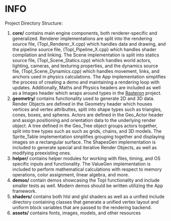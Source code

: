 # INFO



Project Directory Structure:

1. **core/** contains main engine components, both renderer-specific and generalized. Renderer implementations are split into the rendering source file, (Topl_Renderer_X.cpp) which handles data and drawing, and the pipeline source file, (Topl_Pipeline_X.cpp) which handles shader compilation and linking. The Scene implementation is split into statics source file, (Topl_Scene_Statics.cpp) which handles world actors, lighting, cameras, and texturing properties, and the dynamics source file, (Topl_Scene_Dynamics.cpp) which handles movement, links, and anchors used in physics calculations. The App implementation simplifies the process of creating a demo and maintaining a rendering loop with updates. Additionally, Maths and Physics headers are included as well as a Images header which wraps around types in the [Rasteron](https://github.com/Anton-Os/Rasteron) project.
2. **geometry/** contains functionality used to generate 2D and 3D data. Render Objects are defined in the Geometry header which houses vertices and vertex attributtes, split into shape types such as triangles, cones, boxes, and spheres. Actors are defined in the Geo_Actor header and assign positioning and orientation data to the underlying render object. A tree defined in the Geo_Tree object groups actors together, split into tree types such as such as grids, chains, and 3D models. The Sprite_Table implementation simplifies grouping together and displaying images on a rectangular surface. The ShapesGen implementation is included to generate special and iterative Render Objects, as well as modifying preexisting ones.
3. **helper/** contains helper modules for working with files, timing, and OS specific inputs and functionality. The ValueGen implementation is included to perform mathematical calculations with respect to memory operations, color assignment, linear algebra, and more.
4. **demos/** contain demos showcasing the Topl functionality and include smaller tests as well. Modern demos should be written utilizing the App framework.
5. **shaders/** contains both hlsl and glsl shaders as well as a unified include directory containing classes that generate a unified vertex layout and uniform block variables that are passed to the rendering backend.
6. **assets/** contains fonts, images, models, and other resources